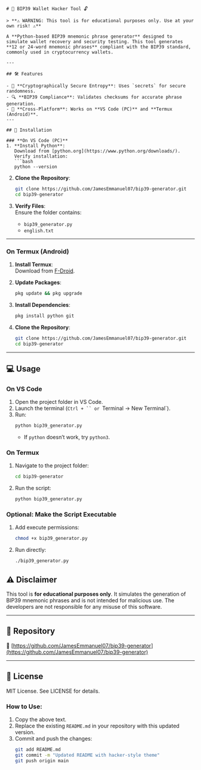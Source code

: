```plaintext
# 🔐 BIP39 Wallet Hacker Tool 🔓

> **⚠️ WARNING: This tool is for educational purposes only. Use at your own risk! ⚠️**

A **Python-based BIP39 mnemonic phrase generator** designed to simulate wallet recovery and security testing. This tool generates **12 or 24-word mnemonic phrases** compliant with the BIP39 standard, commonly used in cryptocurrency wallets.

---

## 🛠️ Features

- 🎲 **Cryptographically Secure Entropy**: Uses `secrets` for secure randomness.
- 🔍 **BIP39 Compliance**: Validates checksums for accurate phrase generation.
- 📱 **Cross-Platform**: Works on **VS Code (PC)** and **Termux (Android)**.
---

## 🚀 Installation

### **On VS Code (PC)**
1. **Install Python**:  
   Download from [python.org](https://www.python.org/downloads/).  
   Verify installation:  
   ```bash
   python --version
   ```

2. **Clone the Repository**:  
   ```bash
   git clone https://github.com/JamesEmmanuel07/bip39-generator.git
   cd bip39-generator
   ```

3. **Verify Files**:  
   Ensure the folder contains:  
   - `bip39_generator.py`  
   - `english.txt`  

---

### **On Termux (Android)**
1. **Install Termux**:  
   Download from [F-Droid](https://f-droid.org/en/packages/com.termux/).

2. **Update Packages**:  
   ```bash
   pkg update && pkg upgrade
   ```

3. **Install Dependencies**:  
   ```bash
   pkg install python git
   ```

4. **Clone the Repository**:  
   ```bash
   git clone https://github.com/JamesEmmanuel07/bip39-generator.git
   cd bip39-generator
   ```

---

## 💻 Usage

### **On VS Code**
1. Open the project folder in VS Code.
2. Launch the terminal (`Ctrl + `` or `Terminal → New Terminal`).
3. Run:
   ```bash
   python bip39_generator.py
   ```
   - If `python` doesn’t work, try `python3`.

### **On Termux**
1. Navigate to the project folder:
   ```bash
   cd bip39-generator
   ```
2. Run the script:
   ```bash
   python bip39_generator.py
   ```

### **Optional: Make the Script Executable**
1. Add execute permissions:
   ```bash
   chmod +x bip39_generator.py
   ```
2. Run directly:
   ```bash
   ./bip39_generator.py
   ```
## ⚠️ Disclaimer

This tool is **for educational purposes only**. It simulates the generation of BIP39 mnemonic phrases and is not intended for malicious use. The developers are not responsible for any misuse of this software.

---

## 🔗 Repository

🔗 [https://github.com/JamesEmmanuel07/bip39-generator](https://github.com/JamesEmmanuel07/bip39-generator)

---

## 📜 License

MIT License. See LICENSE for details.


### How to Use:
1. Copy the above text.
2. Replace the existing `README.md` in your repository with this updated version.
3. Commit and push the changes:
   ```bash
   git add README.md
   git commit -m "Updated README with hacker-style theme"
   git push origin main
   ```
